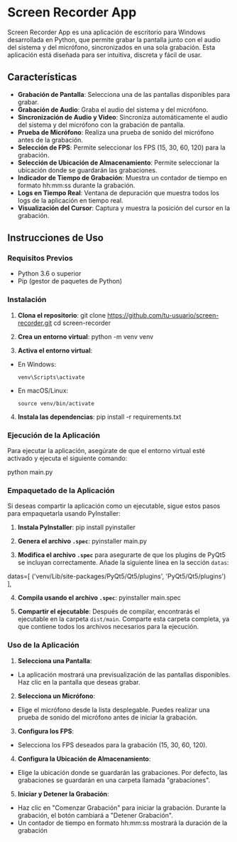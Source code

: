 
# Screen Recorder App

Screen Recorder App es una aplicación de escritorio para Windows desarrollada en Python, que permite grabar la pantalla junto con el audio del sistema y del micrófono, sincronizados en una sola grabación. Esta aplicación está diseñada para ser intuitiva, discreta y fácil de usar.

## Características

- **Grabación de Pantalla**: Selecciona una de las pantallas disponibles para grabar.
- **Grabación de Audio**: Graba el audio del sistema y del micrófono.
- **Sincronización de Audio y Video**: Sincroniza automáticamente el audio del sistema y del micrófono con la grabación de pantalla.
- **Prueba de Micrófono**: Realiza una prueba de sonido del micrófono antes de la grabación.
- **Selección de FPS**: Permite seleccionar los FPS (15, 30, 60, 120) para la grabación.
- **Selección de Ubicación de Almacenamiento**: Permite seleccionar la ubicación donde se guardarán las grabaciones.
- **Indicador de Tiempo de Grabación**: Muestra un contador de tiempo en formato hh:mm:ss durante la grabación.
- **Logs en Tiempo Real**: Ventana de depuración que muestra todos los logs de la aplicación en tiempo real.
- **Visualización del Cursor**: Captura y muestra la posición del cursor en la grabación.

## Instrucciones de Uso

### Requisitos Previos

- Python 3.6 o superior
- Pip (gestor de paquetes de Python)

### Instalación

1. **Clona el repositorio**:
git clone https://github.com/tu-usuario/screen-recorder.git
cd screen-recorder

2. **Crea un entorno virtual**:
python -m venv venv

3. **Activa el entorno virtual**:
- En Windows:
  ```
  venv\Scripts\activate
  ```
- En macOS/Linux:
  ```
  source venv/bin/activate
  ```

4. **Instala las dependencias**:
pip install -r requirements.txt

### Ejecución de la Aplicación

Para ejecutar la aplicación, asegúrate de que el entorno virtual esté activado y ejecuta el siguiente comando:

python main.py

### Empaquetado de la Aplicación

Si deseas compartir la aplicación como un ejecutable, sigue estos pasos para empaquetarla usando PyInstaller:

1. **Instala PyInstaller**:
pip install pyinstaller

2. **Genera el archivo `.spec`**:
pyinstaller main.py

3. **Modifica el archivo `.spec`** para asegurarte de que los plugins de PyQt5 se incluyan correctamente. Añade la siguiente línea en la sección `datas`:

datas=[
('venv/Lib/site-packages/PyQt5/Qt5/plugins', 'PyQt5/Qt5/plugins')
],

4. **Compila usando el archivo `.spec`**:
pyinstaller main.spec

5. **Compartir el ejecutable**: Después de compilar, encontrarás el ejecutable en la carpeta `dist/main`. Comparte esta carpeta completa, ya que contiene todos los archivos necesarios para la ejecución.

### Uso de la Aplicación

1. **Selecciona una Pantalla**:
- La aplicación mostrará una previsualización de las pantallas disponibles. Haz clic en la pantalla que deseas grabar.

2. **Selecciona un Micrófono**:
- Elige el micrófono desde la lista desplegable. Puedes realizar una prueba de sonido del micrófono antes de iniciar la grabación.

3. **Configura los FPS**:
- Selecciona los FPS deseados para la grabación (15, 30, 60, 120).

4. **Configura la Ubicación de Almacenamiento**:
- Elige la ubicación donde se guardarán las grabaciones. Por defecto, las grabaciones se guardarán en una carpeta llamada "grabaciones".

5. **Iniciar y Detener la Grabación**:
- Haz clic en "Comenzar Grabación" para iniciar la grabación. Durante la grabación, el botón cambiará a "Detener Grabación".
- Un contador de tiempo en formato hh:mm:ss mostrará la duración de la grabación

